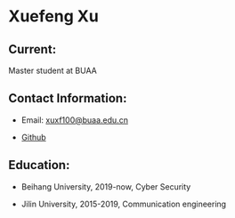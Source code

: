 # Xuefeng Xu


## Current:

Master student at BUAA


## Contact Information:

- Email: [xuxf100@buaa.edu.cn](mailto:xuxuf100@buaa.edu.cn)

- [Github]( https://github.com/xuefeng-xu/)


## Education:

- Beihang University, 2019-now, Cyber Security

- Jilin University, 2015-2019, Communication engineering
